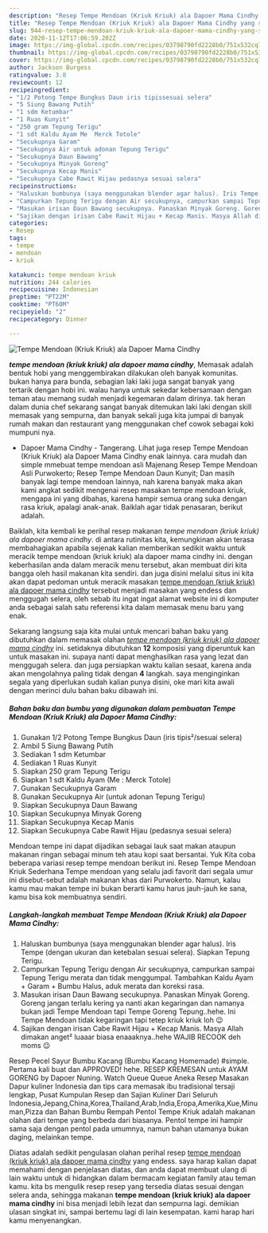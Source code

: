 ```yaml
---
description: "Resep Tempe Mendoan (Kriuk Kriuk) ala Dapoer Mama Cindhy yang simpel"
title: "Resep Tempe Mendoan (Kriuk Kriuk) ala Dapoer Mama Cindhy yang simpel"
slug: 944-resep-tempe-mendoan-kriuk-kriuk-ala-dapoer-mama-cindhy-yang-simpel
date: 2020-11-12T17:06:59.202Z
image: https://img-global.cpcdn.com/recipes/03798790fd2228b0/751x532cq70/tempe-mendoan-kriuk-kriuk-ala-dapoer-mama-cindhy-foto-resep-utama.jpg
thumbnail: https://img-global.cpcdn.com/recipes/03798790fd2228b0/751x532cq70/tempe-mendoan-kriuk-kriuk-ala-dapoer-mama-cindhy-foto-resep-utama.jpg
cover: https://img-global.cpcdn.com/recipes/03798790fd2228b0/751x532cq70/tempe-mendoan-kriuk-kriuk-ala-dapoer-mama-cindhy-foto-resep-utama.jpg
author: Jackson Burgess
ratingvalue: 3.8
reviewcount: 12
recipeingredient:
- "1/2 Potong Tempe Bungkus Daun iris tipissesuai selera"
- "5 Siung Bawang Putih"
- "1 sdm Ketumbar"
- "1 Ruas Kunyit"
- "250 gram Tepung Terigu"
- "1 sdt Kaldu Ayam Me  Merck Totole"
- "Secukupnya Garam"
- "Secukupnya Air untuk adonan Tepung Terigu"
- "Secukupnya Daun Bawang"
- "Secukupnya Minyak Goreng"
- "Secukupnya Kecap Manis"
- "Secukupnya Cabe Rawit Hijau pedasnya sesuai selera"
recipeinstructions:
- "Haluskan bumbunya (saya menggunakan blender agar halus). Iris Tempe (dengan ukuran dan ketebalan sesuai selera). Siapkan Tepung Terigu."
- "Campurkan Tepung Terigu dengan Air secukupnya, campurkan sampai Tepung Terigu merata dan tidak menggumpal. Tambahkan Kaldu Ayam + Garam + Bumbu Halus, aduk merata dan koreksi rasa."
- "Masukan irisan Daun Bawang secukupnya. Panaskan Minyak Goreng. Goreng jangan terlalu kering ya nanti akan kegaringan dan namanya bukan jadi Tempe Mendoan tapi Tempe Goreng Tepung..hehe. Ini Tempe Mendoan tidak kegaringan tapi tetep kriuk kriuk loh 😉"
- "Sajikan dengan irisan Cabe Rawit Hijau + Kecap Manis. Masya Allah dimakan anget² luaaar biasa enaaaknya..hehe WAJIB RECOOK deh moms 😉"
categories:
- Resep
tags:
- tempe
- mendoan
- kriuk

katakunci: tempe mendoan kriuk 
nutrition: 244 calories
recipecuisine: Indonesian
preptime: "PT22M"
cooktime: "PT60M"
recipeyield: "2"
recipecategory: Dinner

---
```



![Tempe Mendoan (Kriuk Kriuk) ala Dapoer Mama Cindhy](https://img-global.cpcdn.com/recipes/03798790fd2228b0/751x532cq70/tempe-mendoan-kriuk-kriuk-ala-dapoer-mama-cindhy-foto-resep-utama.jpg)

<b><i>tempe mendoan (kriuk kriuk) ala dapoer mama cindhy</i></b>, Memasak adalah bentuk hobi yang menggembirakan dilakukan oleh banyak komunitas. bukan hanya para bunda, sebagian laki laki juga sangat banyak yang tertarik dengan hobi ini. walau hanya untuk sekedar kebersamaan dengan teman atau memang sudah menjadi kegemaran dalam dirinya. tak heran dalam dunia chef sekarang sangat banyak ditemukan laki laki dengan skill memasak yang sempurna, dan banyak sekali juga kita jumpai di banyak rumah makan dan restaurant yang menggunakan chef cowok sebagai koki mumpuni nya.

- Dapoer Mama Cindhy - Tangerang. Lihat juga resep Tempe Mendoan (Kriuk Kriuk) ala Dapoer Mama Cindhy enak lainnya. cara mudah dan simple mmebuat tempe mendoan asli Majenang Resep Tempe Mendoan Asli Purwokerto; Resep Tempe Mendoan Daun Kunyit; Dan masih banyak lagi tempe mendoan lainnya, nah karena banyak maka akan kami angkat sedikit mengenai resep masakan tempe mendoan kriuk, mengapa ini yang dibahas, karena hampir semua orang suka dengan rasa kriuk, apalagi anak-anak. Baiklah agar tidak penasaran, berikut adalah.

Baiklah, kita kembali ke perihal resep makanan <i>tempe mendoan (kriuk kriuk) ala dapoer mama cindhy</i>. di antara rutinitas kita, kemungkinan akan terasa membahagiakan apabila sejenak kalian memberikan sedikit waktu untuk meracik tempe mendoan (kriuk kriuk) ala dapoer mama cindhy ini. dengan keberhasilan anda dalam meracik menu tersebut, akan membuat diri kita bangga oleh hasil makanan kita sendiri. dan juga disini melalui situs ini kita akan dapat pedoman untuk meracik masakan <u>tempe mendoan (kriuk kriuk) ala dapoer mama cindhy</u> tersebut menjadi masakan yang endess dan menggugah selera, oleh sebab itu ingat ingat alamat website ini di komputer anda sebagai salah satu referensi kita dalam memasak menu baru yang enak.


Sekarang langsung saja kita mulai untuk mencari bahan baku yang dibutuhkan dalam memasak olahan <u><i>tempe mendoan (kriuk kriuk) ala dapoer mama cindhy</i></u> ini. setidaknya dibutuhkan <b>12</b> komposisi yang diperuntuk kan untuk masakan ini. supaya nanti dapat menghasilkan rasa yang lezat dan menggugah selera. dan juga persiapkan waktu kalian sesaat, karena anda akan mengolahnya paling tidak dengan <b>4</b> langkah. saya menginginkan segala yang diperlukan sudah kalian punya disini, oke mari kita awali dengan merinci dulu bahan baku dibawah ini.

<!--inarticleads1-->

##### Bahan baku dan bumbu yang digunakan dalam pembuatan Tempe Mendoan (Kriuk Kriuk) ala Dapoer Mama Cindhy:

1. Gunakan 1/2 Potong Tempe Bungkus Daun (iris tipis²/sesuai selera)
1. Ambil 5 Siung Bawang Putih
1. Sediakan 1 sdm Ketumbar
1. Sediakan 1 Ruas Kunyit
1. Siapkan 250 gram Tepung Terigu
1. Siapkan 1 sdt Kaldu Ayam (Me : Merck Totole)
1. Gunakan Secukupnya Garam
1. Gunakan Secukupnya Air (untuk adonan Tepung Terigu)
1. Siapkan Secukupnya Daun Bawang
1. Siapkan Secukupnya Minyak Goreng
1. Siapkan Secukupnya Kecap Manis
1. Siapkan Secukupnya Cabe Rawit Hijau (pedasnya sesuai selera)


Mendoan tempe ini dapat dijadikan sebagai lauk saat makan ataupun makanan ringan sebagai minum teh atau kopi saat bersantai. Yuk Kita coba beberapa variasi resep tempe mendoan berikut ini. Resep Tempe Mendoan Kriuk Sederhana Tempe mendoan yang selalu jadi favorit dari segala umur ini disebut-sebut adalah makanan khas dari Purwokerto. Namun, kalau kamu mau makan tempe ini bukan berarti kamu harus jauh-jauh ke sana, kamu bisa kok membuatnya sendiri. 

<!--inarticleads2-->

##### Langkah-langkah membuat Tempe Mendoan (Kriuk Kriuk) ala Dapoer Mama Cindhy:

1. Haluskan bumbunya (saya menggunakan blender agar halus). Iris Tempe (dengan ukuran dan ketebalan sesuai selera). Siapkan Tepung Terigu.
1. Campurkan Tepung Terigu dengan Air secukupnya, campurkan sampai Tepung Terigu merata dan tidak menggumpal. Tambahkan Kaldu Ayam + Garam + Bumbu Halus, aduk merata dan koreksi rasa.
1. Masukan irisan Daun Bawang secukupnya. Panaskan Minyak Goreng. Goreng jangan terlalu kering ya nanti akan kegaringan dan namanya bukan jadi Tempe Mendoan tapi Tempe Goreng Tepung..hehe. Ini Tempe Mendoan tidak kegaringan tapi tetep kriuk kriuk loh 😉
1. Sajikan dengan irisan Cabe Rawit Hijau + Kecap Manis. Masya Allah dimakan anget² luaaar biasa enaaaknya..hehe WAJIB RECOOK deh moms 😉


Resep Pecel Sayur Bumbu Kacang (Bumbu Kacang Homemade) #simple. Pertama kali buat dan APPROVED! hehe. RESEP KREMESAN untuk AYAM GORENG by Dapoer Nuning. Watch Queue Queue Aneka Resep Masakan Dapur kuliner Indonesia dan tips cara memasak ibu tradisional tersaji lengkap, Pusat Kumpulan Resep dan Sajian Kuliner Dari Seluruh Indonesia,Jepang,China,Korea,Thailand,Arab,India,Eropa,Amerika,Kue,Minuman,Pizza dan Bahan Bumbu Rempah Pentol Tempe Kriuk adalah makanan olahan dari tempe yang berbeda dari biasanya. Pentol tempe ini hampir sama saja dengan pentol pada umumnya, namun bahan utamanya bukan daging, melainkan tempe. 

Diatas adalah sedikit pengulasan olahan perihal resep <u>tempe mendoan (kriuk kriuk) ala dapoer mama cindhy</u> yang endess. saya harap kalian dapat memahami dengan penjelasan diatas, dan anda dapat membuat ulang di lain waktu untuk di hidangkan dalam bermacam kegiatan family atau teman kamu. kita bs mengulik resep resep yang tersedia diatas sesuai dengan selera anda, sehingga makanan <b>tempe mendoan (kriuk kriuk) ala dapoer mama cindhy</b> ini bisa menjadi lebih lezat dan sempurna lagi. demikian ulasan singkat ini, sampai bertemu lagi di lain kesempatan. kami harap hari kamu menyenangkan.
